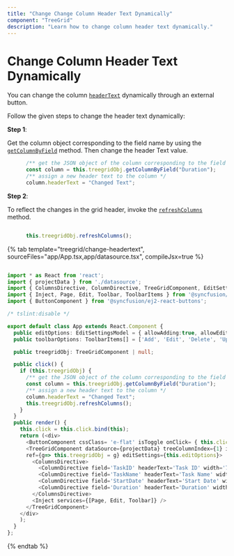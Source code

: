 ```yaml
---
title: "Change Change Column Header Text Dynamically"
component: "TreeGrid"
description: "Learn how to change column header text dynamically."
---
```


# Change Column Header Text Dynamically

You can change the column [`headerText`](https://ej2.syncfusion.com/react/documentation/api/treegrid/column/#headertext) dynamically through an external button.

Follow the given steps to change the header text dynamically:

**Step 1**:

Get the column object corresponding to the field name by using the [`getColumnByField`](https://ej2.syncfusion.com/react/documentation/api/treegrid#getcolumnbyfield) method.
Then change the header Text value.

```typescript
      /** get the JSON object of the column corresponding to the field name */
      const column = this.treegridObj.getColumnByField("Duration");
      /** assign a new header text to the column */
      column.headerText = "Changed Text";
```

**Step 2**:

To reflect the changes in the grid header, invoke the [`refreshColumns`](https://ej2.syncfusion.com/react/documentation/api/treegrid#refreshcolumns) method.

```typescript

      this.treegridObj.refreshColumns();

```

{% tab template="treegrid/change-headertext", sourceFiles="app/App.tsx,app/datasource.tsx", compileJsx=true %}

```typescript

import * as React from 'react';
import { projectData } from './datasource';
import { ColumnsDirective, ColumnDirective, TreeGridComponent, EditSettingsModel } from '@syncfusion/ej2-react-treegrid';
import { Inject, Page, Edit, Toolbar, ToolbarItems } from '@syncfusion/ej2-react-treegrid';
import { ButtonComponent } from '@syncfusion/ej2-react-buttons';

/* tslint:disable */

export default class App extends React.Component {
  public editOptions: EditSettingsModel = { allowAdding:true, allowEditing: true, allowDeleting:true };
  public toolbarOptions: ToolbarItems[] = ['Add', 'Edit', 'Delete', 'Update', 'Cancel'];

  public treegridObj: TreeGridComponent | null;

  public click() {
    if (this.treegridObj) {
      /** get the JSON object of the column corresponding to the field name */
      const column = this.treegridObj.getColumnByField("Duration");
      /** assign a new header text to the column */
      column.headerText = "Changed Text";
      this.treegridObj.refreshColumns();
    }
  }
  public render() {
    this.click = this.click.bind(this);
    return (<div>
      <ButtonComponent cssClass= 'e-flat' isToggle onClick= { this.click }>Change Header Text</ButtonComponent>
      <TreeGridComponent dataSource={projectData} treeColumnIndex={1} idMapping= 'TaskID' parentIdMapping='parentID' height={210} toolbar={this.toolbarOptions}
      ref={g=> this.treegridObj = g} editSettings={this.editOptions}>
        <ColumnsDirective>
          <ColumnDirective field='TaskID' headerText='Task ID' width='70' textAlign='Right'></ColumnDirective>
          <ColumnDirective field='TaskName' headerText='Task Name' width='100'></ColumnDirective>
          <ColumnDirective field='StartDate' headerText='Start Date' width='90' format='yMd' textAlign='Right' />
          <ColumnDirective field='Duration' headerText='Duration' width='90' textAlign='Right' />
        </ColumnsDirective>
        <Inject services={[Page, Edit, Toolbar]} />
      </TreeGridComponent>
    </div>  
    );
  }
};

```

{% endtab %}
